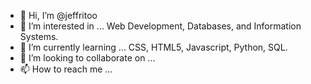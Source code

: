 - 👋 Hi, I’m @jeffritoo
- 👀 I’m interested in ... Web Development, Databases, and Information Systems.
- 🌱 I’m currently learning ... CSS, HTML5, Javascript, Python, SQL.
- 💞️ I’m looking to collaborate on ...
- 📫 How to reach me ...

<!---
jeffritoo/jeffritoo is a ✨ special ✨ repository because its `README.md` (this file) appears on your GitHub profile.
You can click the Preview link to take a look at your changes.
--->
